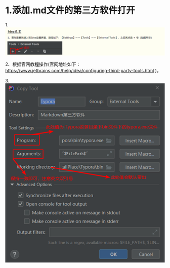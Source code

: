 # 1.添加.md文件的第三方软件打开

1.![1614600293623](./imgs/IDEA1.jpg)

2、根据官网教程操作(官网地址如下：https://www.jetbrains.com/help/idea/configuring-third-party-tools.html )，

3.![img.png](./imgs/IDEA2.JPG)